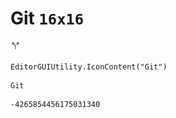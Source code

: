 # Git `16x16`
<img src="/img/Git.png" width=16 height=16>

``` CSharp
EditorGUIUtility.IconContent("Git")
```
```
Git
```
```
-4265854456175031340
```
